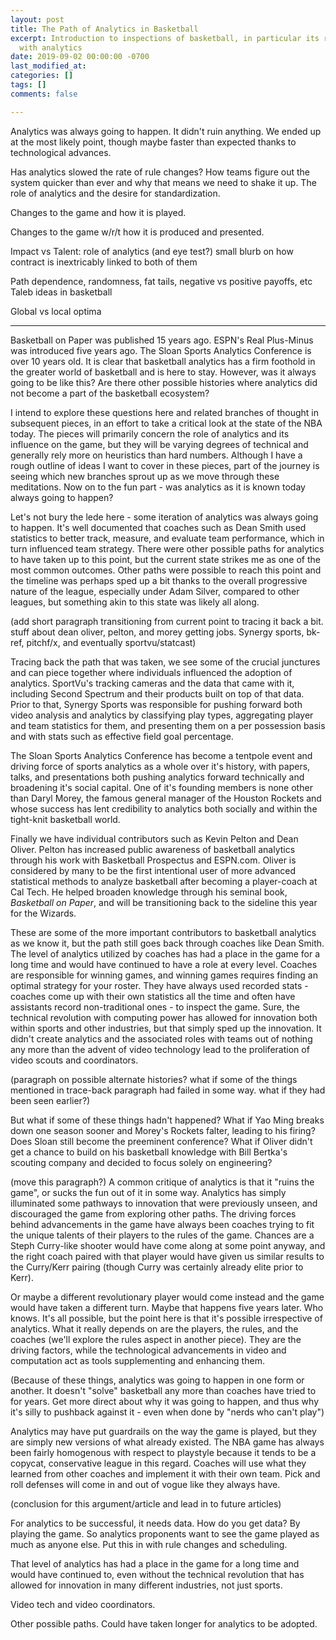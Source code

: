 ```yaml
---
layout: post
title: The Path of Analytics in Basketball
excerpt: Introduction to inspections of basketball, in particular its relationship
  with analytics
date: 2019-09-02 00:00:00 -0700
last_modified_at: 
categories: []
tags: []
comments: false

---
```

Analytics was always going to happen. It didn't ruin anything. We ended up at the most likely point, though maybe faster than expected thanks to technological advances.

Has analytics slowed the rate of rule changes? How teams figure out the system quicker than ever and why that means we need to shake it up. The role of analytics and the desire for standardization.

Changes to the game and how it is played.

Changes to the game w/r/t how it is produced and presented.

Impact vs Talent: role of analytics (and eye test?) small blurb on how contract is inextricably linked to both of them

Path dependence, randomness, fat tails, negative vs positive payoffs, etc Taleb ideas in basketball

Global vs local optima

***

Basketball on Paper was published 15 years ago. ESPN's Real Plus-Minus was introduced five years ago. The Sloan Sports Analytics Conference is over 10 years old. It is clear that basketball analytics has a firm foothold in the greater world of basketball and is here to stay. However, was it always going to be like this? Are there other possible histories where analytics did not become a part of the basketball ecosystem?

I intend to explore these questions here and related branches of thought in subsequent pieces, in an effort to take a critical look at the state of the NBA today. The pieces will primarily concern the role of analytics and its influence on the game, but they will be varying degrees of technical and generally rely more on heuristics than hard numbers. Although I have a rough outline of ideas I want to cover in these pieces, part of the journey is seeing which new branches sprout up as we move through these meditations. Now on to the fun part - was analytics as it is known today always going to happen?

Let's not bury the lede here - some iteration of analytics was always going to happen. It's well documented that coaches such as Dean Smith used statistics to better track, measure, and evaluate team performance, which in turn influenced team strategy. There were other possible paths for analytics to have taken up to this point, but the current state strikes me as one of the most common outcomes. Other paths were possible to reach this point and the timeline was perhaps sped up a bit thanks to the overall progressive nature of the league, especially under Adam Silver, compared to other leagues, but something akin to this state was likely all along.

(add short paragraph transitioning from current point to tracing it back a bit. stuff about dean oliver, pelton, and morey getting jobs. Synergy sports, bk-ref, pitchf/x, and eventually sportvu/statcast)

Tracing back the path that was taken, we see some of the crucial junctures and can piece together where individuals influenced the adoption of analytics. SportVu's tracking cameras and the data that came with it, including Second Spectrum and their products built on top of that data. Prior to that, Synergy Sports was responsible for pushing forward both video analysis and analytics by classifying play types, aggregating player and team statistics for them, and presenting them on a per possession basis and with stats such as effective field goal percentage.

The Sloan Sports Analytics Conference has become a tentpole event and driving force of sports analytics as a whole over it's history, with papers, talks, and presentations both pushing analytics forward technically and broadening it's social capital. One of it's founding members is none other than Daryl Morey, the famous general manager of the Houston Rockets and whose success has lent credibility to analytics both socially and within the tight-knit basketball world.

Finally we have individual contributors such as Kevin Pelton and Dean Oliver. Pelton has  increased public awareness of basketball analytics through his work with Basketball Prospectus and ESPN.com. Oliver is considered by many to be the first intentional user of more advanced statistical methods to analyze basketball after becoming a player-coach at Cal Tech. He helped broaden knowledge through his seminal book, _Basketball on Paper_, and will be transitioning back to the sideline this year for the Wizards.

These are some of the more important contributors to basketball analytics as we know it, but the path still goes back through coaches like Dean Smith. The level of analytics utilized by coaches has had a place in the game for a long time and would have continued to have a role at every level. Coaches are responsible for winning games, and winning games requires finding an optimal strategy for your roster. They have always used recorded stats - coaches come up with their own statistics all the time and often have assistants record non-traditional ones - to inspect the game. Sure, the technical revolution with computing power has allowed for innovation both within sports and other industries, but that simply sped up the innovation. It didn't create analytics and the associated roles with teams out of nothing any more than the advent of video technology lead to the proliferation of video scouts and coordinators.

(paragraph on possible alternate histories? what if some of the things mentioned in trace-back paragraph had failed in some way. what if they had been seen earlier?)

But what if some of these things hadn't happened? What if Yao Ming breaks down one season sooner and Morey's Rockets falter, leading to his firing? Does Sloan still become the preeminent conference? What if Oliver didn't get a chance to build on his basketball knowledge with Bill Bertka's scouting company and decided to focus solely on engineering? 

(move this paragraph?) A common critique of analytics is that it "ruins the game", or sucks the fun out of it in some way. Analytics has simply illuminated some pathways to innovation that were previously unseen, and discouraged the game from exploring other paths. The driving forces behind advancements in the game have always been coaches trying to fit the unique talents of their players to the rules of the game. Chances are a Steph Curry-like shooter would have come along at some point anyway, and the right coach paired with that player would have given us similar results to the Curry/Kerr pairing (though Curry was certainly already elite prior to Kerr).

Or maybe a different revolutionary player would come instead and the game would have taken a different turn. Maybe that happens five years later. Who knows. It's all possible, but the point here is that it's possible irrespective of analytics. What it really depends on are the players, the rules, and the coaches (we'll explore the rules aspect in another piece). They are the driving factors, while the technological advancements in video and computation act as tools supplementing and enhancing them.

(Because of these things, analytics was going to happen in one form or another. It doesn't "solve" basketball any more than coaches have tried to for years. Get more direct about why it was going to happen, and thus why it's silly to pushback against it - even when done by "nerds who can't play")

Analytics may have put guardrails on the way the game is played, but they are simply new versions of what already existed. The NBA game has always been fairly homogenous with respect to playstyle because it tends to be a copycat, conservative league in this regard. Coaches will use what they learned from other coaches and implement it with their own team. Pick and roll defenses will come in and out of vogue like they always have.

(conclusion for this argument/article and lead in to future articles)

For analytics to be successful, it needs data. How do you get data? By playing the game. So analytics proponents want to see the game played as much as anyone else. Put this in with rule changes and scheduling.

That level of analytics has had a place in the game for a long time and would have continued to, even without the technical revolution that has allowed for innovation in many different industries, not just sports.

Video tech and video coordinators.

Other possible paths. Could have taken longer for analytics to be adopted.